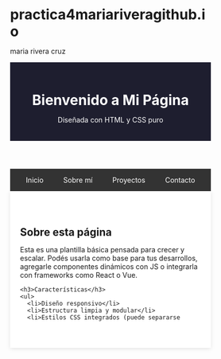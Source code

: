 # practica4mariariveragithub.io
maria rivera cruz
<!DOCTYPE html>
<html lang="es">
<head>
  <meta charset="UTF-8" />
  <meta name="viewport" content="width=device-width, initial-scale=1.0" />
  <title>Mi Página Web Profesional</title>
  <link href="https://fonts.googleapis.com/css2?family=Inter:wght@400;600&display=swap" rel="stylesheet">
  <style>
    * {
      margin: 0;
      padding: 0;
      box-sizing: border-box;
    }

    body {
      font-family: 'Inter', sans-serif;
      background-color: #f4f4f4;
      color: #333;
      line-height: 1.6;
    }

    header {
      background-color: #1e1e2f;
      color: #fff;
      padding: 20px;
      text-align: center;
    }

    nav {
      background: #333;
      display: flex;
      justify-content: center;
    }

    nav a {
      color: #fff;
      padding: 14px 20px;
      text-decoration: none;
      transition: background 0.3s;
    }

    nav a:hover {
      background-color: #555;
    }

    main {
      padding: 40px 20px;
      max-width: 900px;
      margin: auto;
      background-color: #fff;
      box-shadow: 0 2px 8px rgba(0,0,0,0.1);
    }

    footer {
      text-align: center;
      padding: 20px;
      background-color: #1e1e2f;
      color: #fff;
      margin-top: 40px;
    }
  </style>
</head>
<body>

  <header>
    <h1>Bienvenido a Mi Página</h1>
    <p>Diseñada con HTML y CSS puro</p>
  </header>

  <nav>
    <a href="#">Inicio</a>
    <a href="#">Sobre mí</a>
    <a href="#">Proyectos</a>
    <a href="#">Contacto</a>
  </nav>

  <main>
    <h2>Sobre esta página</h2>
    <p>Esta es una plantilla básica pensada para crecer y escalar. Podés usarla como base para tus desarrollos, agregarle componentes dinámicos con JS o integrarla con frameworks como React o Vue.</p>

    <h3>Características</h3>
    <ul>
      <li>Diseño responsivo</li>
      <li>Estructura limpia y modular</li>
      <li>Estilos CSS integrados (puede separarse
